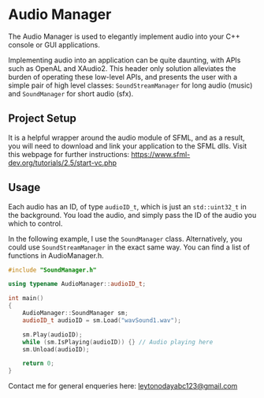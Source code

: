 # Audio Manager

The Audio Manager is used to elegantly implement audio into your C++ console or GUI applications. 

Implementing audio into an application can be quite daunting, with APIs such as OpenAL and XAudio2. This header only solution alleviates the burden of operating these low-level APIs, and presents the user with a simple pair of high level classes: ```SoundStreamManager``` for long audio (music) and ```SoundManager``` for short audio (sfx). 


## Project Setup

It is a helpful wrapper around the audio module of SFML, and as a result, you will need to download and link your application to the SFML dlls. 
Visit this webpage for further instructions: https://www.sfml-dev.org/tutorials/2.5/start-vc.php

## Usage
Each audio has an ID, of type ```audioID_t```, which is just an ```std::uint32_t``` in the background. You load the audio, and simply pass the ID of the audio you which to control.

In the following example, I use the ```SoundManager``` class. Alternatively, you could use ```SoundStreamManager``` in the exact same way. You can find a list of functions in AudioManager.h.

```cpp
#include "SoundManager.h"

using typename AudioManager::audioID_t;

int main()
{
	AudioManager::SoundManager sm;
	audioID_t audioID = sm.Load("wavSound1.wav");

	sm.Play(audioID);
	while (sm.IsPlaying(audioID)) {} // Audio playing here
	sm.Unload(audioID);

	return 0;
}
```

Contact me for general enqueries here: leytonodayabc123@gmail.com
